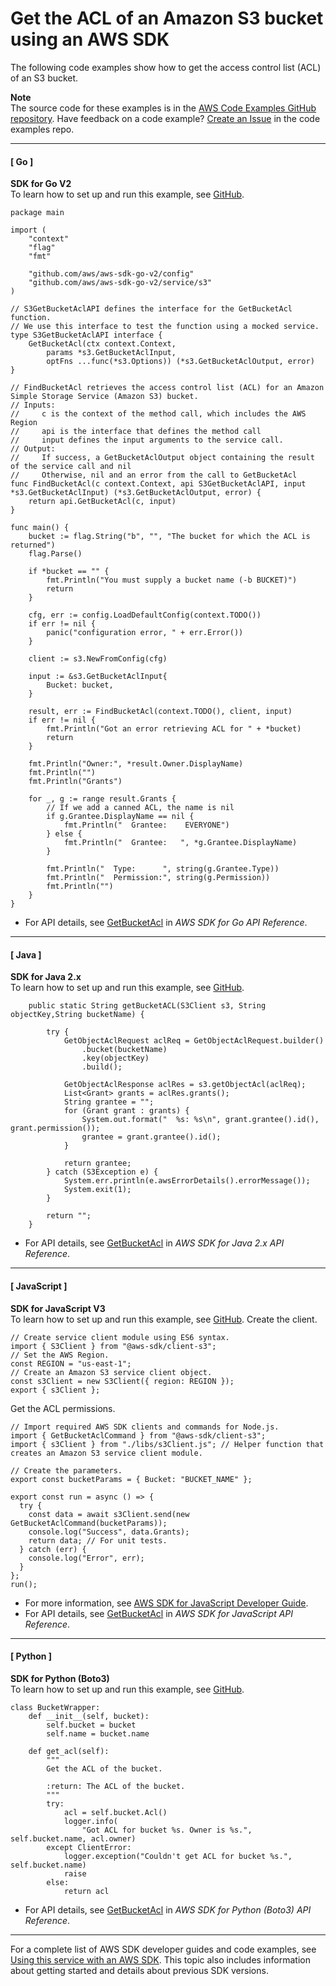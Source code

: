 # Get the ACL of an Amazon S3 bucket using an AWS SDK<a name="example_s3_GetBucketAcl_section"></a>

The following code examples show how to get the access control list \(ACL\) of an S3 bucket\.

**Note**  
The source code for these examples is in the [AWS Code Examples GitHub repository](https://github.com/awsdocs/aws-doc-sdk-examples)\. Have feedback on a code example? [Create an Issue](https://github.com/awsdocs/aws-doc-sdk-examples/issues/new/choose) in the code examples repo\. 

------
#### [ Go ]

**SDK for Go V2**  
 To learn how to set up and run this example, see [GitHub](https://github.com/awsdocs/aws-doc-sdk-examples/tree/main/gov2/s3#code-examples)\. 
  

```
package main

import (
	"context"
	"flag"
	"fmt"

	"github.com/aws/aws-sdk-go-v2/config"
	"github.com/aws/aws-sdk-go-v2/service/s3"
)

// S3GetBucketAclAPI defines the interface for the GetBucketAcl function.
// We use this interface to test the function using a mocked service.
type S3GetBucketAclAPI interface {
	GetBucketAcl(ctx context.Context,
		params *s3.GetBucketAclInput,
		optFns ...func(*s3.Options)) (*s3.GetBucketAclOutput, error)
}

// FindBucketAcl retrieves the access control list (ACL) for an Amazon Simple Storage Service (Amazon S3) bucket.
// Inputs:
//     c is the context of the method call, which includes the AWS Region
//     api is the interface that defines the method call
//     input defines the input arguments to the service call.
// Output:
//     If success, a GetBucketAclOutput object containing the result of the service call and nil
//     Otherwise, nil and an error from the call to GetBucketAcl
func FindBucketAcl(c context.Context, api S3GetBucketAclAPI, input *s3.GetBucketAclInput) (*s3.GetBucketAclOutput, error) {
	return api.GetBucketAcl(c, input)
}

func main() {
	bucket := flag.String("b", "", "The bucket for which the ACL is returned")
	flag.Parse()

	if *bucket == "" {
		fmt.Println("You must supply a bucket name (-b BUCKET)")
		return
	}

	cfg, err := config.LoadDefaultConfig(context.TODO())
	if err != nil {
		panic("configuration error, " + err.Error())
	}

	client := s3.NewFromConfig(cfg)

	input := &s3.GetBucketAclInput{
		Bucket: bucket,
	}

	result, err := FindBucketAcl(context.TODO(), client, input)
	if err != nil {
		fmt.Println("Got an error retrieving ACL for " + *bucket)
		return
	}

	fmt.Println("Owner:", *result.Owner.DisplayName)
	fmt.Println("")
	fmt.Println("Grants")

	for _, g := range result.Grants {
		// If we add a canned ACL, the name is nil
		if g.Grantee.DisplayName == nil {
			fmt.Println("  Grantee:    EVERYONE")
		} else {
			fmt.Println("  Grantee:   ", *g.Grantee.DisplayName)
		}

		fmt.Println("  Type:      ", string(g.Grantee.Type))
		fmt.Println("  Permission:", string(g.Permission))
		fmt.Println("")
	}
}
```
+  For API details, see [GetBucketAcl](https://pkg.go.dev/github.com/aws/aws-sdk-go-v2/service/s3#Client.GetBucketAcl) in *AWS SDK for Go API Reference*\. 

------
#### [ Java ]

**SDK for Java 2\.x**  
 To learn how to set up and run this example, see [GitHub](https://github.com/awsdocs/aws-doc-sdk-examples/tree/main/javav2/example_code/s3#readme)\. 
  

```
    public static String getBucketACL(S3Client s3, String objectKey,String bucketName) {

        try {
            GetObjectAclRequest aclReq = GetObjectAclRequest.builder()
                .bucket(bucketName)
                .key(objectKey)
                .build();

            GetObjectAclResponse aclRes = s3.getObjectAcl(aclReq);
            List<Grant> grants = aclRes.grants();
            String grantee = "";
            for (Grant grant : grants) {
                System.out.format("  %s: %s\n", grant.grantee().id(), grant.permission());
                grantee = grant.grantee().id();
            }
            
            return grantee;
        } catch (S3Exception e) {
            System.err.println(e.awsErrorDetails().errorMessage());
            System.exit(1);
        }
        
        return "";
    }
```
+  For API details, see [GetBucketAcl](https://docs.aws.amazon.com/goto/SdkForJavaV2/s3-2006-03-01/GetBucketAcl) in *AWS SDK for Java 2\.x API Reference*\. 

------
#### [ JavaScript ]

**SDK for JavaScript V3**  
 To learn how to set up and run this example, see [GitHub](https://github.com/awsdocs/aws-doc-sdk-examples/tree/main/javascriptv3/example_code/s3#code-examples)\. 
Create the client\.  

```
// Create service client module using ES6 syntax.
import { S3Client } from "@aws-sdk/client-s3";
// Set the AWS Region.
const REGION = "us-east-1";
// Create an Amazon S3 service client object.
const s3Client = new S3Client({ region: REGION });
export { s3Client };
```
Get the ACL permissions\.  

```
// Import required AWS SDK clients and commands for Node.js.
import { GetBucketAclCommand } from "@aws-sdk/client-s3";
import { s3Client } from "./libs/s3Client.js"; // Helper function that creates an Amazon S3 service client module.

// Create the parameters.
export const bucketParams = { Bucket: "BUCKET_NAME" };

export const run = async () => {
  try {
    const data = await s3Client.send(new GetBucketAclCommand(bucketParams));
    console.log("Success", data.Grants);
    return data; // For unit tests.
  } catch (err) {
    console.log("Error", err);
  }
};
run();
```
+  For more information, see [AWS SDK for JavaScript Developer Guide](https://docs.aws.amazon.com/sdk-for-javascript/v3/developer-guide/s3-example-access-permissions.html#s3-example-access-permissions-get-acl)\. 
+  For API details, see [GetBucketAcl](https://docs.aws.amazon.com/AWSJavaScriptSDK/v3/latest/clients/client-s3/classes/getbucketaclcommand.html) in *AWS SDK for JavaScript API Reference*\. 

------
#### [ Python ]

**SDK for Python \(Boto3\)**  
 To learn how to set up and run this example, see [GitHub](https://github.com/awsdocs/aws-doc-sdk-examples/tree/main/python/example_code/s3/s3_basics#code-examples)\. 
  

```
class BucketWrapper:
    def __init__(self, bucket):
        self.bucket = bucket
        self.name = bucket.name

    def get_acl(self):
        """
        Get the ACL of the bucket.

        :return: The ACL of the bucket.
        """
        try:
            acl = self.bucket.Acl()
            logger.info(
                "Got ACL for bucket %s. Owner is %s.", self.bucket.name, acl.owner)
        except ClientError:
            logger.exception("Couldn't get ACL for bucket %s.", self.bucket.name)
            raise
        else:
            return acl
```
+  For API details, see [GetBucketAcl](https://docs.aws.amazon.com/goto/boto3/s3-2006-03-01/GetBucketAcl) in *AWS SDK for Python \(Boto3\) API Reference*\. 

------

For a complete list of AWS SDK developer guides and code examples, see [Using this service with an AWS SDK](UsingAWSSDK.md#sdk-general-information-section)\. This topic also includes information about getting started and details about previous SDK versions\.